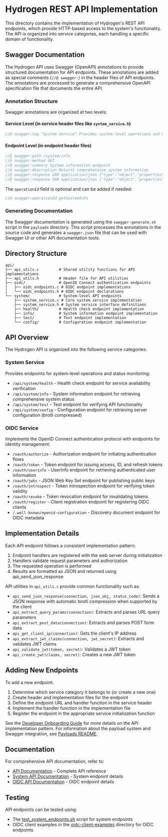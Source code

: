 # Hydrogen REST API Implementation

This directory contains the implementation of Hydrogen's REST API endpoints, which provide HTTP-based access to the system's functionality. The API is organized into service categories, each handling a specific domain of functionality.

## Swagger Documentation

The Hydrogen API uses Swagger (OpenAPI) annotations to provide structured documentation for API endpoints. These annotations are added as special comments (`//@ swagger:`) in the header files of API endpoints. The annotations are processed to generate a comprehensive OpenAPI specification file that documents the entire API.

### Annotation Structure

Swagger annotations are organized at two levels:

#### Service Level (in service header files like `system_service.h`)

```c
//@ swagger:tag "System Service" Provides system-level operations and monitoring
```

#### Endpoint Level (in endpoint header files)

```c
//@ swagger:path /system/info
//@ swagger:method GET
//@ swagger:summary System information endpoint
//@ swagger:description Returns comprehensive system information
//@ swagger:response 200 application/json {"type":"object","properties":{"status":{"type":"string"}}}
//@ swagger:response 500 application/json {"type":"object","properties":{"error":{"type":"string"}}}
```

The `operationId` field is optional and can be added if needed:

```c
//@ swagger:operationId getSystemInfo
```

### Generating Documentation

The Swagger documentation is generated using the `swagger-generate.sh` script in the `payloads` directory. This script processes the annotations in the source code and generates a `swagger.json` file that can be used with Swagger UI or other API documentation tools.

## Directory Structure

```directories
api/
├── api_utils.c         # Shared utility functions for API implementations
├── api_utils.h         # Header file for API utilities
├── oidc/               # OpenID Connect authentication endpoints
│   ├── oidc_endpoints.c # OIDC endpoint implementations
│   └── oidc_endpoints.h # OIDC endpoint declarations
└── system/             # System-level API endpoints
    ├── system_service.c # Core system service implementation
    ├── system_service.h # System service interface definitions
    ├── health/         # Health check endpoint implementation
    ├── info/           # System information endpoint implementation
    ├── test/           # Test endpoint implementation
    └── config/         # Configuration endpoint implementation
```

## API Overview

The Hydrogen API is organized into the following service categories:

### System Service

Provides endpoints for system-level operations and status monitoring:

- `/api/system/health` - Health check endpoint for service availability verification
- `/api/system/info` - System information endpoint for retrieving comprehensive system status
- `/api/system/test` - Test endpoint for verifying API functionality
- `/api/system/config` - Configuration endpoint for retrieving server configuration (brotli compressed)

### OIDC Service

Implements the OpenID Connect authentication protocol with endpoints for identity management:

- `/oauth/authorize` - Authorization endpoint for initiating authentication flows
- `/oauth/token` - Token endpoint for issuing access, ID, and refresh tokens
- `/oauth/userinfo` - UserInfo endpoint for retrieving authenticated user information
- `/oauth/jwks` - JSON Web Key Set endpoint for publishing public keys
- `/oauth/introspect` - Token introspection endpoint for verifying token validity
- `/oauth/revoke` - Token revocation endpoint for invalidating tokens
- `/oauth/register` - Client registration endpoint for registering OIDC clients
- `/.well-known/openid-configuration` - Discovery document endpoint for OIDC metadata

## Implementation Details

Each API endpoint follows a consistent implementation pattern:

1. Endpoint handlers are registered with the web server during initialization
2. Handlers validate request parameters and authorization
3. The requested operation is performed
4. Results are formatted as JSON and returned using api_send_json_response

API utilities in `api_utils.c` provide common functionality such as:

- `api_send_json_response(connection, json_obj, status_code)`: Sends a JSON response with automatic brotli compression when supported by the client
- `api_extract_query_params(connection)`: Extracts and parses URL query parameters
- `api_extract_post_data(connection)`: Extracts and parses POST form data
- `api_get_client_ip(connection)`: Gets the client's IP address
- `api_extract_jwt_claims(connection, jwt_secret)`: Extracts and validates JWT claims
- `api_validate_jwt(token, secret)`: Validates a JWT token
- `api_create_jwt(claims, secret)`: Creates a new JWT token

## Adding New Endpoints

To add a new endpoint:

1. Determine which service category it belongs to (or create a new one)
2. Create header and implementation files for the endpoint
3. Define the endpoint URL and handler function in the service header
4. Implement the handler function in the implementation file
5. Register the endpoint in the appropriate service initialization function

See the [Developer Onboarding Guide](../../docs/developer_onboarding.md) for more details on the API implementation pattern. For information about the payload system and Swagger integration, see [Payloads README](../../payloads/README.md).

## Documentation

For comprehensive API documentation, refer to:

- [API Documentation](../../docs/api.md) - Complete API reference
- [System API Documentation](../../docs/api/system/system_info.md) - System endpoint details
- [OIDC API Documentation](../../docs/api/oidc/oidc_endpoints.md) - OIDC endpoint details

## Testing

API endpoints can be tested using:

- The [test_system_endpoints.sh](../../tests/test_system_endpoints.sh) script for system endpoints
- OIDC client examples in the [oidc-client-examples](../../oidc-client-examples/) directory for OIDC endpoints
